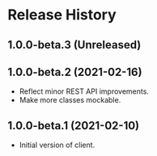 # Release History

## 1.0.0-beta.3 (Unreleased)


## 1.0.0-beta.2 (2021-02-16)
- Reflect minor REST API improvements.
- Make more classes mockable.

## 1.0.0-beta.1 (2021-02-10)
- Initial version of client.

